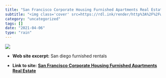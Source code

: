 ```yaml
---
title: "San Francisco Corporate Housing Furnished Apartments Real Estate"
subtitle: "<img class='cover' src=https://rdl.ink/render/http%3A%2F%2Fwww.amsires.com>"
category: "uncategorized"
tags: []
date: "2021-04-06"
type: "rain"
---
```

<img class="cover" src=https://rdl.ink/render/http%3A%2F%2Fwww.amsires.com>



* **Web site excerpt:** San diego furnished rentals

* **Link to site:** **[San Francisco Corporate Housing Furnished Apartments Real Estate](http://www.amsires.com)**